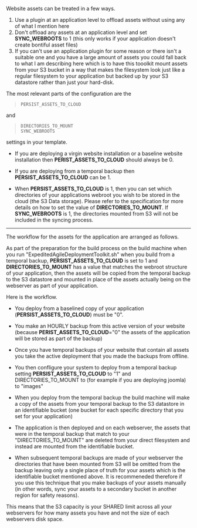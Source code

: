Website assets can be treated in a few ways.

1. Use a plugin at an application level to offload assets without using any of what I mention here
2. Don't offload any assets at an application level and set **SYNC_WEBROOTS** to 1 (this only works if your application doesn't create bontiful asset files)
3. If you can't use an application plugin for some reason or there isn't a suitable one and you have a large amount of assets you could fall back to what I am describing here which is to have this tooolkit mount assets from your S3 bucket in a way that makes the filesystem look just like a regular filesystem to your application but backed up by your S3 datastore rather than just your hard-disk. 

The most relevant parts of the configuration are the 

>     PERSIST_ASSETS_TO_CLOUD

and 

>     DIRECTORIES_TO_MOUNT
>     SYNC_WEBROOTS

settings in your template.

- If you are deploying a virgin website installation or a baseline website installation then **PERIST_ASSETS_TO_CLOUD** should always be 0.

- If you are deploying from a temporal backup then **PERSIST_ASSETS_TO_CLOUD** can be 1.

- When **PERSIST_ASSETS_TO_CLOUD** is 1, then you can set which directories of your applications webroot you wish to be stored in the cloud (the S3 Data storage). Please refer to the specification for more details on how to set the value of **DIRECTORIES_TO_MOUNT**. If **SYNC_WEBROOTS** is 1, the directories mounted from S3 will not be included in the syncing process.

--------

The workflow for the assets for the application are arranged as follows. 

As part of the preparation for the build process on the build machine when you run "ExpeditedAgileDeploymentToolkit.sh" when you build from a temporal backup, **PERSIST_ASSETS_TO_CLOUD** is set to 1 and **DIRECTORIES_TO_MOUNT** has a value that matches the webroot structure of your application, then the assets will be copied from the temporal backup to the S3 datastore and mounted in place of the assets actually being on the webserver as part of your application.

Here is the workflow.

- You deploy from a baselined copy of your application (**PERSIST_ASSETS_TO_CLOUD**) must be "0".

- You make an HOURLY backup from this active version of your website (because **PERIST_ASSETS_TO_CLOUD**="0" the assets of the application will be stored as part of the backup)

- Once you have temporal backups of your website that contain all assets you take the active deployment that you made the backups from offline.

- You then confligure your system to deploy from a temporal backup setting **PERSIST_ASSETS_TO_CLOUD** to "1" and DIRECTORIES_TO_MOUNT to (for example if you are deploying joomla) to "images"

- When you deploy from the temporal backup the build machine will make a copy of the assets from your temporal backup to the S3 datastore in an identifiable bucket (one bucket for each specific directory that you set for your application)

- The application is then deployed and on each webserver, the assets that were in the temporal backup that match to your "DIRECTORIES_TO_MOUNT" are deleted from your direct filesystem and instead are mounted from the identifiable bucket.

- When subsequent temporal backups are made of your webserver the directories that have been mounted from S3 will be omitted from the backup leaving only a single place of truth for your assets which is the identifiable bucket mentioned above. It is recommeneded therefore if you use this technique that you make backups of your assets manually (in other words, sync your assets to a secondary bucket in another region for safety reasons).

This means that the S3 capacity is your SHARED limit across all your webservers for how many assets you have and not the size of each webservers disk space.
